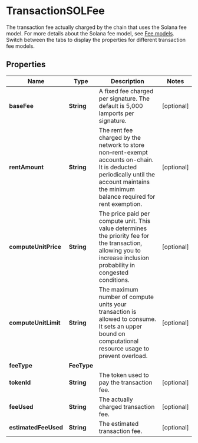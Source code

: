 

# TransactionSOLFee

The transaction fee actually charged by the chain that uses the Solana fee model.  For more details about the Solana fee model, see [Fee models](https://www.cobo.com/developers/v2/guides/transactions/estimate-fees#fee-models).  Switch between the tabs to display the properties for different transaction fee models. 

## Properties

| Name | Type | Description | Notes |
|------------ | ------------- | ------------- | -------------|
|**baseFee** | **String** | A fixed fee charged per signature. The default is 5,000 lamports per signature. |  [optional] |
|**rentAmount** | **String** | The rent fee charged by the network to store non–rent-exempt accounts on-chain. It is deducted periodically until the account maintains the minimum balance required for rent exemption. |  [optional] |
|**computeUnitPrice** | **String** | The price paid per compute unit. This value determines the priority fee for the transaction, allowing you to increase inclusion probability in congested conditions. |  [optional] |
|**computeUnitLimit** | **String** | The maximum number of compute units your transaction is allowed to consume. It sets an upper bound on computational resource usage to prevent overload. |  [optional] |
|**feeType** | **FeeType** |  |  |
|**tokenId** | **String** | The token used to pay the transaction fee. |  [optional] |
|**feeUsed** | **String** | The actually charged transaction fee. |  [optional] |
|**estimatedFeeUsed** | **String** | The estimated transaction fee. |  [optional] |



